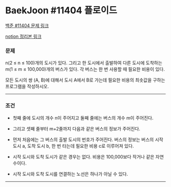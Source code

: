 # BaekJoon #11404 플로이드
[백준 #11404 문제 링크](https://www.acmicpc.net/problem/11404)

[notion 정리본 링크](https://impartial-donkey-6b6.notion.site/Floyd-Algorithm-edfe83a070c0485f871ecaef294527d6)

### 문제
n(2 ≤ n ≤ 100)개의 도시가 있다. 그리고 한 도시에서 출발하여 다른 도시에 도착하는 m(1 ≤ m ≤ 100,000)개의 버스가 있다. 각 버스는 한 번 사용할 때 필요한 비용이 있다.

모든 도시의 쌍 (A, B)에 대해서 도시 A에서 B로 가는데 필요한 비용의 최솟값을 구하는 프로그램을 작성하시오.

---
### 조건
- 첫째 줄에 도시의 개수 n이 주어지고 둘째 줄에는 버스의 개수 m이 주어진다. 
- 그리고 셋째 줄부터 m+2줄까지 다음과 같은 버스의 정보가 주어진다.
- 먼저 처음에는 그 버스의 출발 도시의 번호가 주어진다. 버스의 정보는 버스의 시작 도시 a, 도착 도시 b, 한 번 타는데 필요한 비용 c로 이루어져 있다. 
- 시작 도시와 도착 도시가 같은 경우는 없다. 비용은 100,000보다 작거나 같은 자연수이다.

- 시작 도시와 도착 도시를 연결하는 노선은 하나가 아닐 수 있다.
---